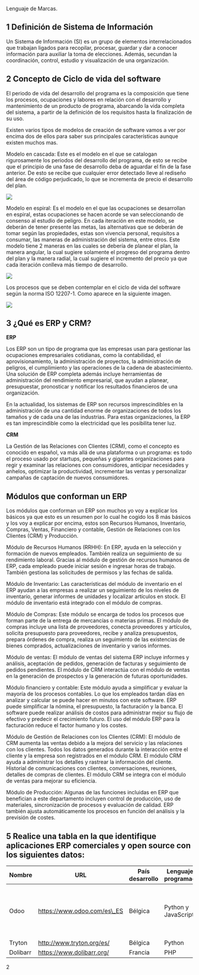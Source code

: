 ﻿Lenguaje de Marcas.
## **1 Definición de Sistema de Información** 
Un Sistema de Información (SI) es un grupo de elementos interrelacionados que trabajan ligados para recopilar, procesar, guardar y dar a conocer información para auxiliar la toma de elecciones. Además, secundan la coordinación, control, estudio y visualización de una organización.
## **2 Concepto de Ciclo de vida del software**
El periodo de vida del desarrollo del programa es la composición que tiene los procesos, ocupaciones y labores en relación con el desarrollo y mantenimiento de un producto de programa, abarcando la vida completa del sistema, a partir de la definición de los requisitos hasta la finalización de su uso.

Existen varios tipos de modelos de creación de software vamos a ver por encima dos de ellos para saber sus principales características aunque existen muchos mas.

Modelo en cascada: Este es el modelo en el que se catalogan rigurosamente los periodos del desarrollo del programa, de esto se recibe que el principio de una fase de desarrollo deba de aguardar el fin de la fase anterior. De esto se recibe que cualquier error detectado lleve al rediseño del área de código perjudicado, lo que se incrementa de precio el desarrollo del plan.

![](Aspose.Words.40c8aa85-8cfd-4383-9bed-fb06dc126ff5.001.png)

Modelo en espiral: Es el modelo en el que las ocupaciones se desarrollan en espiral, estas ocupaciones se hacen acorde se van seleccionando de consenso al estudio de peligro. En cada iteración en este modelo, se deberán de tener presente las metas, las alternativas que se deberán de tomar según las propiedades, estas son vivencia personal, requisitos a consumar, las maneras de administración del sistema, entre otros.  Este modelo tiene 2 maneras en las cuales se debería de planear el plan, la manera angular, la cual sugiere solamente el progreso del programa dentro del plan y la manera radial, la cual sugiere el incremento del precio ya que cada iteración conlleva más tiempo de desarrollo.

![](Aspose.Words.40c8aa85-8cfd-4383-9bed-fb06dc126ff5.002.png)

Los procesos que se deben contemplar en el ciclo de vida del software según la norma ISO 12207-1. Como aparece en la siguiente imagen.

![](Aspose.Words.40c8aa85-8cfd-4383-9bed-fb06dc126ff5.003.png)


## **3 ¿Qué es ERP y CRM?**
**ERP**

Los ERP son un tipo de programa que las empresas usan para gestionar las ocupaciones empresariales cotidianas, como la contabilidad, el aprovisionamiento, la administración de proyectos, la administración de peligros, el cumplimiento y las operaciones de la cadena de abastecimiento. Una solución de ERP completa además incluye herramientas de administración del rendimiento empresarial, que ayudan a planear, presupuestar, pronosticar y notificar los resultados financieros de una organización.

En la actualidad, los sistemas de ERP son recursos imprescindibles en la administración de una cantidad enorme de organizaciones de todos los tamaños y de cada una de las industrias. Para estas organizaciones, la ERP es tan imprescindible como la electricidad que les posibilita tener luz.

**CRM**

La Gestión de las Relaciones con Clientes (CRM), como el concepto es conocido en español, va más allá de una plataforma o un programa: es todo el proceso usado por startups, pequeñas y gigantes organizaciones para regir y examinar las relaciones con consumidores, anticipar necesidades y anhelos, optimizar la productividad, incrementar las ventas y personalizar campañas de captación de nuevos consumidores.
## **Módulos que conforman un ERP**
Los módulos que conforman un ERP son muchos yo voy a explicar los básicos ya que esto es un resumen por lo cual he cogido los 8 más básicos y los voy a explicar por encima, estos son Recursos Humanos, Inventario, Compras, Ventas, Financiero y contable, Gestión de Relaciones con los Clientes (CRM) y Producción.

Módulo de Recursos Humanos (RRHH): En ERP, ayuda en la selección y formación de nuevos empleados. También realiza un seguimiento de su rendimiento laboral. Gracias al módulo de gestión de recursos humanos de ERP, cada empleado puede iniciar sesión e ingresar horas de trabajo. También gestiona las solicitudes de permisos y las fechas de salida.

Módulo de Inventario: Las características del módulo de inventario en el ERP ayudan a las empresas a realizar un seguimiento de los niveles de inventario, generar informes de unidades y localizar artículos en stock. El módulo de inventario está integrado con el módulo de compras.

Módulo de Compras: Este módulo se encarga de todos los procesos que forman parte de la entrega de mercancías o materias primas. El módulo de compras incluye una lista de proveedores, conecta proveedores y artículos, solicita presupuesto para proveedores, recibe y analiza presupuestos, prepara órdenes de compra, realiza un seguimiento de las existencias de bienes comprados, actualizaciones de inventario y varios informes.

Módulo de ventas: El módulo de ventas del sistema ERP incluye informes y análisis, aceptación de pedidos, generación de facturas y seguimiento de pedidos pendientes. El módulo de CRM interactúa con el módulo de ventas en la generación de prospectos y la generación de futuras oportunidades.

Módulo financiero y contable:  Este módulo ayuda a simplificar y evaluar la mayoría de los procesos contables. Lo que los empleados tardan días en analizar y calcular se puede hacer en minutos con este software. ERP puede simplificar la nómina, el presupuesto, la facturación y la banca. El software puede realizar análisis de costos para administrar mejor su flujo de efectivo y predecir el crecimiento futuro. El uso del módulo ERP para la facturación reduce el factor humano y los costes.

Módulo de Gestión de Relaciones con los Clientes (CRM): El módulo de CRM aumenta las ventas debido a la mejora del servicio y las relaciones con los clientes. Todos los datos generados durante la interacción entre el cliente y la empresa son registrados en el módulo CRM. El módulo CRM ayuda a administrar los detalles y rastrear la información del cliente. Historial de comunicaciones con clientes, conversaciones, reuniones, detalles de compras de clientes. El módulo CRM se integra con el módulo de ventas para mejorar su eficiencia.

Módulo de Producción: Algunas de las funciones incluidas en ERP que benefician a este departamento incluyen control de producción, uso de materiales, sincronización de procesos y evaluación de calidad. ERP también ajusta automáticamente los procesos en función del análisis y la previsión de costes.
## **5 Realice una tabla en la que identifique aplicaciones ERP comerciales y open source con los siguientes datos:**

|Nombre|URL|País desarrollo|Lenguaje de programación|Tipo de licencia|
| - | - | - | - | - |
|Odoo|https://www.odoo.com/es\_ES|Bélgica|Python y JavaScript|GNU LGPL v3, Odoo Enterprise Edition License v1.0|
|Tryton|http://www.tryton.org/es/|Bélgica|Python|GNU|
|Dolibarr|https://www.dolibarr.org/|Francia|PHP|GNU|

2

